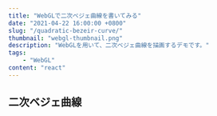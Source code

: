 ```yaml
---
title: "WebGLで二次ベジェ曲線を書いてみる"
date: "2021-04-22 16:00:00 +0800"
slug: "/quadratic-bezeir-curve/"
thumbnail: "webgl-thumbnail.png"
description: "WebGLを用いて、二次ベジェ曲線を描画するデモです。"
tags:
    - "WebGL"
content: "react"
---
```


## 二次ベジェ曲線